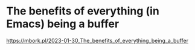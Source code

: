 # The benefits of everything (in Emacs) being a buffer 
 <https://mbork.pl/2023-01-30_The_benefits_of_everything_being_a_buffer>